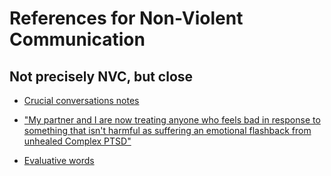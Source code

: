 # References for Non-Violent Communication

## Not precisely NVC, but close

* [Crucial conversations
  notes](https://github.com/joelparkerhenderson/crucial_conversations)

* ["My partner and I are now treating anyone who feels bad in response
  to something that isn't harmful as suffering an emotional flashback
  from unhealed Complex
  PTSD"](https://news.ycombinator.com/item?id=21341910)

* [Evaluative
  words](https://en.nvcwiki.com/index.php/Evaluative_words)
